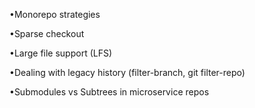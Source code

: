 •Monorepo strategies 

•Sparse checkout 

•Large file support (LFS) 

•Dealing with legacy history (filter-branch, git filter-repo) 

•Submodules vs Subtrees in microservice repos 

